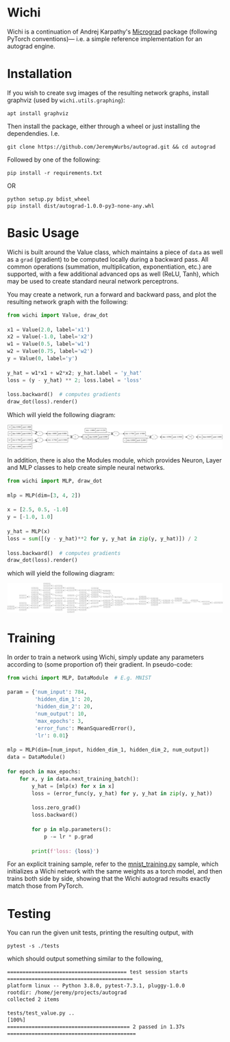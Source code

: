 # Wichi

Wichi is a continuation of Andrej Karpathy's 
[Micrograd](https://github.com/karpathy/micrograd) package (following PyTorch 
conventions)— i.e. a simple reference implementation for an autograd engine.

# Installation

If you wish to create svg images of the resulting network graphs, install graphviz
(used by `wichi.utils.graphing`):

```commandline
apt install graphviz
```

Then install the package, either through a wheel or just installing the 
dependendies. I.e.

```commandline
git clone https://github.com/JeremyWurbs/autograd.git && cd autograd
```

Followed by one of the following:

```commandline
pip install -r requirements.txt
```

OR

```commandline
python setup.py bdist_wheel
pip install dist/autograd-1.0.0-py3-none-any.whl
```

# Basic Usage

Wichi is built around the Value class, which maintains a piece of `data` as well as 
a `grad` (gradient) to be computed locally during a backward pass. All common operations
(summation, multiplication, exponentiation, etc.) are supported, with a few additional
advanced ops as well (ReLU, Tanh), which may be used to create standard neural 
network perceptrons.

You may create a network, run a forward and backward pass, and plot the resulting 
network graph with the following:

```python
from wichi import Value, draw_dot

x1 = Value(2.0, label='x1')
x2 = Value(-1.0, label='x2')
w1 = Value(0.5, label='w1')
w2 = Value(0.75, label='w2')
y = Value(0, label='y')

y_hat = w1*x1 + w2*x2; y_hat.label = 'y_hat'
loss = (y - y_hat) ** 2; loss.label = 'loss'

loss.backward()  # computes gradients
draw_dot(loss).render()
```

Which will yield the following diagram:

![Rendered DiGraph](./resources/Digraph.gv.svg)

In addition, there is also the Modules module, which provides Neuron, Layer and
MLP classes to help create simple neural networks.

```python
from wichi import MLP, draw_dot

mlp = MLP(dim=[3, 4, 2])

x = [2.5, 0.5, -1.0]
y = [-1.0, 1.0]

y_hat = MLP(x)
loss = sum([(y - y_hat)**2 for y, y_hat in zip(y, y_hat)]) / 2

loss.backward()  # computes gradients
draw_dot(loss).render()
```

which will yield the following diagram:

![Rendered MLP DiGraph](./resources/MLP_Digraph.gv.svg)

# Training

In order to train a network using Wichi, simply update any parameters according to
(some proportion of) their gradient. In pseudo-code:

```python
from wichi import MLP, DataModule  # E.g. MNIST

param = {'num_input': 784, 
         'hidden_dim_1': 20,
         'hidden_dim_2': 20,
         'num_output': 10,
         'max_epochs': 3,
         'error_func': MeanSquaredError(),
         'lr': 0.01}

mlp = MLP(dim=[num_input, hidden_dim_1, hidden_dim_2, num_output])
data = DataModule() 

for epoch in max_epochs:
    for x, y in data.next_training_batch():
        y_hat = [mlp(x) for x in x]
        loss = (error_func(y, y_hat) for y, y_hat in zip(y, y_hat))
        
        loss.zero_grad()
        loss.backward()
        
        for p in mlp.parameters():
            p -= lr * p.grad
        
        print(f'loss: {loss}')
```

For an explicit training sample, refer to the 
[mnist_training.py](./scripts/mnist_training.py)
sample, which initializes a Wichi network with the same weights as a torch model,
and then trains both side by side, showing that the Wichi autograd results exactly
match those from PyTorch.

# Testing

You can run the given unit tests, printing the resulting output, with

```commandline
pytest -s ./tests
```

which should output something similar to the following,

``` 
======================================= test session starts =========================================
platform linux -- Python 3.8.0, pytest-7.3.1, pluggy-1.0.0
rootdir: /home/jeremy/projects/autograd
collected 2 items                                                                                          

tests/test_value.py ..                                                                         [100%]
======================================== 2 passed in 1.37s ==========================================
```

